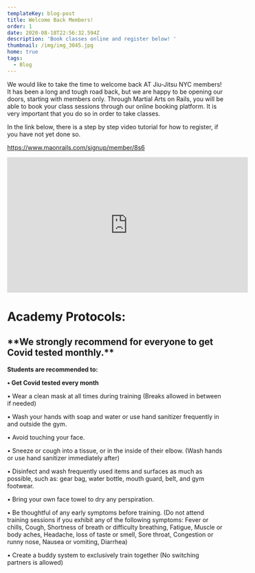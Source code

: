 ```yaml
---
templateKey: blog-post
title: Welcome Back Members!
order: 1
date: 2020-08-18T22:56:32.594Z
description: 'Book classes online and register below! '
thumbnail: /img/img_3045.jpg
home: true
tags:
  - Blog
---
```

We would like to take the time to welcome back AT Jiu-Jitsu NYC members! It has been a long and tough road back, but we are happy to be opening our doors, starting with members only. Through Martial Arts on Rails, you will be able to book your class sessions through our online booking platform. It is very important that you do so in order to take classes.

In the link below, there is a step by step video tutorial for how to register, if you have not yet done so.

<https://www.maonrails.com/signup/member/8s6>

<iframe width="560" height="315" src="https://www.youtube.com/embed/Pna2MyGY56A" frameborder="0" allow="accelerometer; autoplay; encrypted-media; gyroscope; picture-in-picture" allowfullscreen></iframe>

# **Academy Protocols:**

## **\*\*We strongly recommend for everyone to get Covid tested monthly.\*\***

**Students are recommended to:** 

**• Get Covid tested every month**

• Wear a clean mask at all times during training (Breaks allowed in between if needed)

• Wash your hands with soap and water or use hand sanitizer frequently in and outside the gym.

• Avoid touching your face.

• Sneeze or cough into a tissue, or in the inside of their elbow. (Wash hands or use hand sanitizer immediately after)

• Disinfect and wash frequently used items and surfaces as much as possible, such as: gear bag, water bottle, mouth guard, belt, and gym footwear.

• Bring your own face towel to dry any perspiration.

• Be thoughtful of any early symptoms before training. (Do not attend training sessions if you exhibit any of the following symptoms: Fever or chills, Cough, Shortness of breath or difficulty breathing, Fatigue, Muscle or body aches, Headache, loss of taste or smell, Sore throat, Congestion or runny nose, Nausea or vomiting, Diarrhea)

• Create a buddy system to exclusively train together (No switching partners is allowed)
